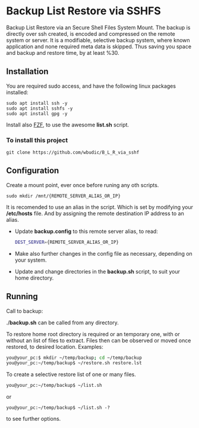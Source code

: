 # Backup List Restore via SSHFS

Backup List Restore via an Secure Shell Files System Mount.
The backup is directly over ssh created, is encoded and compressed on the remote system or server.
It is a modifiable, selective backup system, where known application and none required meta data is skipped.
Thus saving you space and backup and restore time, by at least %30.

## Installation

You are required sudo access, and have the following linux packages installed:
```
sudo apt install ssh -y
sudo apt install sshfs -y
sudo apt install gpg -y
```
Install also [FZF](https://github.com/junegunn/fzf), to use the awesome **list.sh** script.

### To install this project

```
git clone https://github.com/wbudic/B_L_R_via_sshf
```

## Configuration

Create a mount point, ever once before runing any oth scripts.
```
sudo mkdir /mnt/{REMOTE_SERVER_ALIAS_OR_IP}
```

It is recomended to use an alias in the script. Which is set by modifying your **/etc/hosts** file. And by assigning the remote destination IP address to an alias.

* Update **backup.config** to this remote server alias, to read:

  ```BASH
  DEST_SERVER={REMOTE_SERVER_ALIAS_OR_IP}
  ```
 * Make also further changes in the config file as necessary, depending on your system.
 * Update and change directories in the **backup.sh** script, to suit your home directory.

## Running

Call to backup:

./**backup.sh** can be called from any directory.

To restore home root directory is required or an temporary one, with or without an list of files to extract.
Files then can be observed or moved once restored, to desired location.
Examples:

```BASH
you@your_pc:$ mkdir ~/temp/backup; cd ~/temp/backup
you@your_pc:~/temp/backup$ ~/restore.sh restore.lst
```
To create a selective restore list of one or many files.
```BASH
you@your_pc:~/temp/backup$ ~/list.sh
```
or
```
you@your_pc:~/temp/backup$ ~/list.sh -?
```
to see further options.







